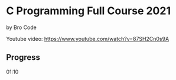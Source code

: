 # C Programming Full Course 2021
by Bro Code

Youtube video: https://www.youtube.com/watch?v=87SH2Cn0s9A

## Progress
01:10
